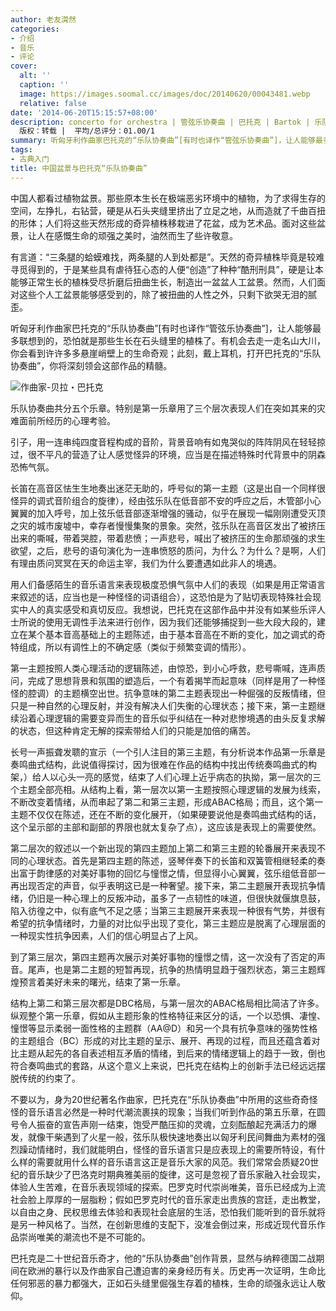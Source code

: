 ```yaml
---
author: 老友潸然
categories:
- 介绍
- 音乐
- 评论
cover:
  alt: ''
  caption: ''
  image: https://images.soomal.cc/images/doc/20140620/00043481.webp
  relative: false
date: '2014-06-20T15:15:57+08:00'
description: concerto for orchestra | 管弦乐协奏曲 | 巴托克 | Bartok | 乐队协奏曲 | 源自：中国音乐学网 |
  版权：转载 |  平均/总评分：01.00/1
summary: 听匈牙利作曲家巴托克的“乐队协奏曲”[有时也译作“管弦乐协奏曲”]，让人能够最多联想到的，恐怕就是那些生长在石头缝里的植株了。有机会去走一走名山大川，你会看到许许多多悬崖峭壁上的生命奇观；此刻，戴上耳机，打开巴托克的“乐队协奏曲”，你将深刻领会这部作品的精髓……
tags:
- 古典入门
title: 中国盆景与巴托克“乐队协奏曲”
---
```


中国人都看过植物盆景。那些原本生长在极端恶劣环境中的植物，为了求得生存的空间，左挣扎，右钻营，硬是从石头夹缝里挤出了立足之地，从而造就了千曲百扭的形体；人们将这些天然形成的奇异植株移栽进了花盆，成为艺术品。面对这些盆景，让人在感慨生命的顽强之美时，油然而生了些许敬意。

有言道：“三条腿的蛤蟆难找，两条腿的人到处都是”。天然的奇异植株毕竟是较难寻觅得到的，于是某些具有虐待狂心态的人便“创造”了种种“酷刑刑具”，硬是让本能够正常生长的植株受尽折磨后扭曲生长，制造出一盆盆人工盆景。然而，人们面对这些个人工盆景能够感受到的，除了被扭曲的人性之外，只剩下欲哭无泪的腻歪。

听匈牙利作曲家巴托克的“乐队协奏曲”[有时也译作“管弦乐协奏曲”]，让人能够最多联想到的，恐怕就是那些生长在石头缝里的植株了。有机会去走一走名山大川，你会看到许许多多悬崖峭壁上的生命奇观；此刻，戴上耳机，打开巴托克的“乐队协奏曲”，你将深刻领会这部作品的精髓。　

![作曲家-贝拉・巴托克](https://images.soomal.cc/images/doc/20140620/00043480.webp)





乐队协奏曲共分五个乐章。特别是第一乐章用了三个层次表现人们在突如其来的灾难面前所经历的心理考验。

引子，用一连串纯四度音程构成的音阶，背景音响有如鬼哭似的阵阵阴风在轻轻掠过，很不平凡的营造了让人感觉怪异的环境，应当是在描述特殊时代背景中的阴森恐怖气氛。

长笛在高音区怯生生地奏出迷茫无助的，呼号似的第一主题（这是出自一个同样很怪异的调式音阶组合的旋律），经由弦乐队在低音部不安的呼应之后，木管部小心翼翼的加入呼号，加上弦乐低音部逐渐增强的骚动，似乎在展现一幅刚刚遭受灭顶之灾的城市废墟中，幸存者慢慢集聚的景象。突然，弦乐队在高音区发出了被挤压出来的嘶喊，带着哭腔，带着悲愤；一声悲号，喊出了被挤压的生命那顽强的求生欲望，之后，悲号的语句演化为一连串愤怒的质问，为什么？为什么？是啊，人们有理由质问冥冥在天的命运主宰，我们为什么要遭遇如此非人的境遇。

用人们备感陌生的音乐语言来表现极度恐惧气氛中人们的表现（如果是用正常语言来叙述的话，应当也是一种怪怪的词语组合），这恐怕是为了贴切表现特殊社会现实中人的真实感受和真切反应。我想说，巴托克在这部作品中并没有如某些乐评人士所说的使用无调性手法来进行创作，因为我们还能够捕捉到一些大段大段的，建立在某个基本音高基础上的主题陈述，由于基本音高在不断的变化，加之调式的奇特组成，所以有调性上的不确定感（类似于频繁变调的情形）。

第一主题按照人类心理活动的逻辑陈述，由惊恐，到小心呼救，悲号嘶喊，连声质问，完成了思想背景和氛围的塑造后，一个有着揭竿而起意味（同样是用了一种怪怪的腔调）的主题横空出世。抗争意味的第二主题表现出一种倔强的反叛情绪，但只是一种自然的心理反射，并没有解决人们失衡的心理状态；接下来，第一主题继续沿着心理逻辑的需要变异而生的音乐似乎纠结在一种对悲惨境遇的由头反复求解的状态，但这种肯定无解的探索带给人们的只能是加倍的痛苦。

长号一声振聋发聩的宣示（一个引人注目的第三主题，有分析说本作品第一乐章是奏鸣曲式结构，此说值得探讨，因为很难在作品的结构中找出传统奏鸣曲式的构架，）给人以心头一亮的感觉，结束了人们心理上近乎病态的执拗，第一层次的三个主题全部亮相。从结构上看，第一层次以第一主题按照心理逻辑的发展为线索，不断改变着情绪，从而串起了第二和第三主题，形成ABAC格局；而且，这个第一主题不仅仅在陈述，还在不断的变化展开，（如果硬要说他是奏鸣曲式结构的话，这个呈示部的主部和副部的界限也就太复杂了点），这应该是表现上的需要使然。

第二层次的叙述以一个新出现的第四主题加上第二和第三主题的轮番展开来表现不同的心理状态。首先是第四主题的陈述，竖琴伴奏下的长笛和双簧管相继轻柔的奏出富于韵律感的对美好事物的回忆与憧憬之情，但显得小心翼翼，弦乐组低音部一再出现否定的声音，似乎表明这已是一种奢望。接下来，第二主题展开表现抗争情绪，仍旧是一种心理上的反叛冲动，虽多了一点韧性的味道，但很快就偃旗息鼓，陷入彷徨之中，似有底气不足之感；当第三主题展开来表现一种很有气势，并很有希望的抗争情绪时，力量的对比似乎出现了变化，第三主题应是脱离了心理层面的一种现实性抗争因素，人们的信心明显占了上风。

到了第三层次，第四主题再次展示对美好事物的憧憬之情，这一次没有了否定的声音。尾声，也是第二主题的短暂再现，抗争的热情明显趋于强烈状态，第三主题辉煌预言着美好未来的曙光，结束了第一乐章。

结构上第二和第三层次都是DBC格局，与第一层次的ABAC格局相比简洁了许多。纵观整个第一乐章，假如从主题形象的性格特征来区分的话，一个以恐惧、凄惶、憧憬等显示柔弱一面性格的主题群（AA@D）和另一个具有抗争意味的强势性格的主题组合（BC）形成的对比主题的呈示、展开、再现的过程，而且还蕴含着对比主题从起先的各自表述相互矛盾的情绪，到后来的情绪逻辑上的趋于一致，倒也符合奏鸣曲式的套路，从这个意义上来说，巴托克在结构上的创新手法已经远远摆脱传统的约束了。　

不要以为，身为20世纪著名作曲家，巴托克在“乐队协奏曲”中所用的这些奇奇怪怪的音乐语言必然是一种时代潮流裹挟的现象；当我们听到作品的第五乐章，在圆号令人振奋的宣告声刚一结束，饱受严酷压抑的灵魂，立刻酝酿起充满活力的爆发，就像干柴遇到了火星一般，弦乐队极快速地奏出以匈牙利民间舞曲为素材的强烈躁动情绪时，我们就能明白，怪怪的音乐语言只是应表现上的需要所特设，有什么样的需要就用什么样的音乐语言这正是音乐大家的风范。我们常常会质疑20世纪的音乐缺少了巴洛克时期典雅美丽的旋律，这可是忽视了音乐家融入社会现实，体验人生苦难，在音乐表现领域的探索。巴罗克时代崇尚唯美，音乐已经成为上流社会脸上厚厚的一层脂粉；假如巴罗克时代的音乐家走出贵族的宫廷，走出教堂，以自由之身、民权思维去体验和表现社会底层的生活，恐怕我们能听到的音乐就将是另一种风格了。当然，在创新思维的支配下，没准会倒过来，形成近现代音乐作品崇尚唯美的潮流也不是不可能的。

巴托克是二十世纪音乐奇才，他的“乐队协奏曲”创作背景，显然与纳粹德国二战期间在欧洲的暴行以及作曲家自己遭迫害的亲身经历有关。历史再一次证明，生命比任何邪恶的暴力都强大，正如石头缝里倔强生存着的植株，生命的顽强永远让人敬仰。